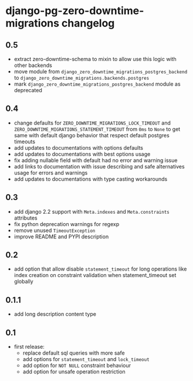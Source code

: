 # django-pg-zero-downtime-migrations changelog

## 0.5
  - extract zero-downtime-schema to mixin to allow use this logic with other backends
  - move module from `django_zero_downtime_migrations_postgres_backend` to `django_zero_downtime_migrations.backends.postgres`
  - mark `django_zero_downtime_migrations_postgres_backend` module as deprecated

## 0.4
  - change defaults for `ZERO_DOWNTIME_MIGRATIONS_LOCK_TIMEOUT` and `ZERO_DOWNTIME_MIGRATIONS_STATEMENT_TIMEOUT` from `0ms` to `None` to get same with default django behavior that respect default postgres timeouts
  - add updates to documentations with options defaults
  - add updates to documentations with best options usage
  - fix adding nullable field with default had no error and warning issue
  - add links to documentation with issue describing and safe alternatives usage for errors and warnings
  - add updates to documentations with type casting workarounds
  
## 0.3
  - add django 2.2 support with `Meta.indexes` and `Meta.constraints` attributes
  - fix python deprecation warnings for regexp
  - remove unused `TimeoutException`
  - improve README and PYPI description

## 0.2
  - add option that allow disable `statement_timeout` for long operations like index creation on constraint validation when statement_timeout set globally

## 0.1.1
  - add long description content type

## 0.1
  - first release:
    - replace default sql queries with more safe
    - add options for `statement_timeout` and `lock_timeout`
    - add option for `NOT NULL` constraint behaviour
    - add option for unsafe operation restriction
